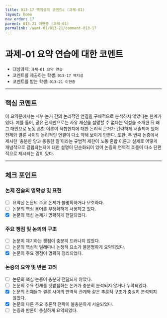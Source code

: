 ```yaml
---
title: 013-17 백지성의 코멘트c (과제-01) 
layout: home
nav_order: 17
parent: 013-21 이현중 (과제-01)
permalink: /asmt-01/013-21/comment-013-17
---
```


# 과제-01 요약 연습에 대한 코멘트

- 대상과제: `과제-01 요약 연습`
- 코멘트를 제공하는 학생: `013-17 백지성` 
- 코멘트를 받는 학생: `013-21 이현중` 

---

## 핵심 코멘트

이 요약문에서는 세부 논거 간의 논리적인 연결을 구체적으로 분석하지 않았다는 한계가 있다. 예를 들어, 공유 전제만으로는 사유 재산을 설명할 수 없다는 역설을 소개한 뒤 왜 그 대안으로 노동 혼합 이론이 적합한지에 대한 논리적 근거가 간략하게 서술되어 있어 전제와 결론 사이의 논리적인 연결이 다소 약해 보이게 만든다. 또한, 두 번째 논증에서 제시한 '충분한 양과 동등한 질'이라는 규범적 제한이 노동 혼합 이론과 실제로 어떻게 개념적으로 결합되는지에 대한 설명이 단순화되어 있어 논증의 연역적 흐름이 다소 단편적으로 제시되는 감이 있다.

---

## 체크 포인트

### 논제 진술의 명확성 및 표현  
- [ ] 요약된 논문의 주요 논제가 불명확하거나 모호하다.  
- [ ] 논문의 핵심 용어를 부정확하게 사용하고 있다.  
- [x] 논문의 핵심 논제가 명확하게 전달되었다.  

### 주요 쟁점 및 논의의 구조  
- [ ] 논문이 제기하는 쟁점이 충분히 드러나지 않았다.  
- [ ] 논문의 핵심적 딜레마나 논쟁적 요소가 불분명하게 요약되었다.  
- [x] 논문의 주요 쟁점이 명확히 정리되었다.  

### 논증의 요약 및 반론 고려  
- [ ] 논문의 핵심 논증이 충분히 전달되지 않았다.  
- [ ] 논문의 주요 전제를 뒷받침하는 논거가 충분히 분석되지 않거나 누락되었다.  
- [x] 논문의 전제들과 결론 사이의 연역적 관계와 같은 추론적 구조가 충실히 분석되지 않았다.  
- [x] 논문의 다른 주요 추론적 전략이 불충분하게 서술되었다.
- [ ] 논증과 반론이 충실하게 요약되었다. 